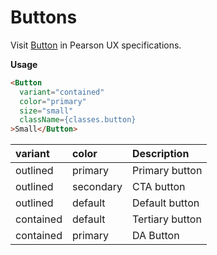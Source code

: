 # Buttons

Visit [Button](https://uxframework.pearson.com/nightly/buttons) in Pearson UX specifications.


**Usage**
```html
<Button
  variant="contained"
  color="primary"
  size="small"
  className={classes.button}
>Small</Button>
```

|variant|color|Description|
|:---|:---|:---|
|outlined  | primary   | Primary button |
|outlined  | secondary | CTA button     |
|outlined  | default   | Default button|
|contained | default   | Tertiary button|
|contained | primary   | DA Button |



